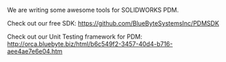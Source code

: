 We are writing some awesome tools for SOLIDWORKS PDM.

Check out our free SDK: https://github.com/BlueByteSystemsInc/PDMSDK 

Check out our Unit Testing framework for PDM: http://orca.bluebyte.biz/html/b6c549f2-3457-40d4-b716-aee4ae7e6e04.htm
